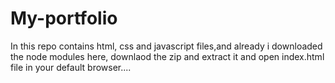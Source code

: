 # My-portfolio

In this repo contains html, css and javascript files,and already i downloaded the node modules here, downlaod the zip and extract it and open index.html file in your default browser....
